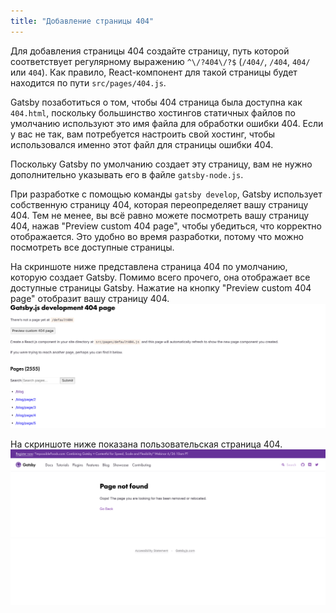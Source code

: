 ```yaml
---
title: "Добавление страницы 404"
---
```


Для добавления страницы 404 создайте страницу, путь которой соответствует регулярному выражению
`^\/?404\/?$` (`/404/`, `/404`, `404/` или `404`). Как правило, React-компонент для такой страницы будет находится по пути
`src/pages/404.js`.

Gatsby позаботиться о том, чтобы 404 страница была доступна как `404.html`, поскольку большинство
хостингов статичных файлов по умолчанию используют это имя файла для обработки ошибки 404. Если у вас не так, 
вам потребуется настроить свой хостинг, чтобы 
использовался именно этот файл для страницы ошибки 404. 

Поскольку Gatsby по умолчанию создает эту страницу, 
вам не нужно дополнительно указывать его в файле `gatsby-node.js`.

При разработке с помощью команды `gatsby develop`, Gatsby использует собственную страницу 404,
которая переопределяет вашу страницу 404. Тем не менее, вы всё равно можете посмотреть вашу страницу 404, 
нажав "Preview custom 404 page", чтобы убедиться, что корректно отображается. Это удобно
во время разработки, потому что можно посмотреть все доступные страницы.

На скриншоте ниже представлена страница 404 по умолчанию, которую создает Gatsby.
Помимо всего прочего, она отображает все доступные страницы Gatsby. Нажатие на кнопку "Preview custom 404
page" отобразит вашу страницу 404.
![Стандартная страница 404 в Gatsby](images/gatsby-default-404.png)

На скриншоте ниже показана пользовательская страница 404.
![Gatsby пользовательская страница 404](images/gatsby-custom-404.png)
